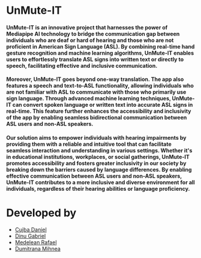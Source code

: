 # UnMute-IT  
#### UnMute-IT is an innovative project that harnesses the power of Mediapipe AI technology to bridge the communication gap between individuals who are deaf or hard of hearing and those who are not proficient in American Sign Language (ASL). By combining real-time hand gesture recognition and machine learning algorithms, UnMute-IT enables users to effortlessly translate ASL signs into written text or directly to speech, facilitating effective and inclusive communication.
#### Moreover, UnMute-IT goes beyond one-way translation. The app also features a speech and text-to-ASL functionality, allowing individuals who are not familiar with ASL to communicate with those who primarily use sign language. Through advanced machine learning techniques, UnMute-IT can convert spoken language or written text into accurate ASL signs in real-time. This feature further enhances the accessibility and inclusivity of the app by enabling seamless bidirectional communication between ASL users and non-ASL speakers.
#### Our solution aims to empower individuals with hearing impairments by providing them with a reliable and intuitive tool that can facilitate seamless interaction and understanding in various settings. Whether it's in educational institutions, workplaces, or social gatherings, UnMute-IT promotes accessibility and fosters greater inclusivity in our society by breaking down the barriers caused by language differences. By enabling effective communication between ASL users and non-ASL speakers, UnMute-IT contributes to a more inclusive and diverse environment for all individuals, regardless of their hearing abilities or language proficiency.

# Developed by
 - [Cujba Daniel](https://www.linkedin.com/in/daniel-cujba-23aba0201/)
 - [Dinu Gabriel](https://www.linkedin.com/in/dinu-teodor-gabriel-57361a276/)
 - [Medelean Rafael](https://www.linkedin.com/in/rafael-catalin-medelean-052771268/)
 - [Dumitrana Mihnea](https://www.linkedin.com/in/mihnea-dumitrana-7b9a68244/)
